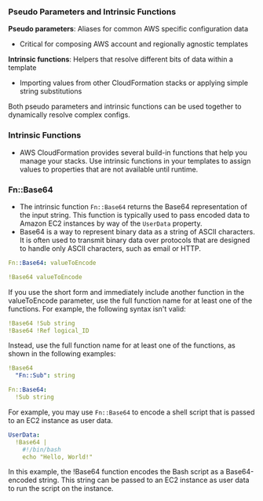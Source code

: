 ### Pseudo Parameters and Intrinsic Functions

**Pseudo parameters**: Aliases for common AWS specific configuration data
* Critical for composing AWS account and regionally agnostic templates

**Intrinsic functions**: Helpers that resolve different bits of data within a template
* Importing values from other CloudFormation stacks or applying simple string substitutions

Both pseudo parameters and intrinsic functions can be used together to dynamically resolve complex configs.

### Intrinsic Functions
* AWS CloudFormation provides several build-in functions that help you manage your stacks. Use intrinsic functions in your templates to assign values to properties that are not available until runtime.

### Fn::Base64
* The intrinsic function `Fn::Base64` returns the Base64 representation of the input string. This function is typically used to pass encoded data to Amazon EC2 instances by way of the `UserData` property.
* Base64 is a way to represent binary data as a string of ASCII characters. It is often used to transmit binary data over protocols that are designed to handle only ASCII characters, such as email or HTTP.

```yaml
Fn::Base64: valueToEncode

!Base64 valueToEncode
```

If you use the short form and immediately include another function in the valueToEncode parameter, use the full function name for at least one of the functions. For example, the following syntax isn't valid:

```yaml
!Base64 !Sub string
!Base64 !Ref logical_ID
```

Instead, use the full function name for at least one of the functions, as shown in the following examples:

```yaml
!Base64
  "Fn::Sub": string

Fn::Base64:
  !Sub string
```

For example, you may use `Fn::Base64` to encode a shell script that is passed to an EC2 instance as user data.

```yaml
UserData:
  !Base64 |
    #!/bin/bash
    echo "Hello, World!"
```

In this example, the !Base64 function encodes the Bash script as a Base64-encoded string. This string can be passed to an EC2 instance as user data to run the script on the instance.





